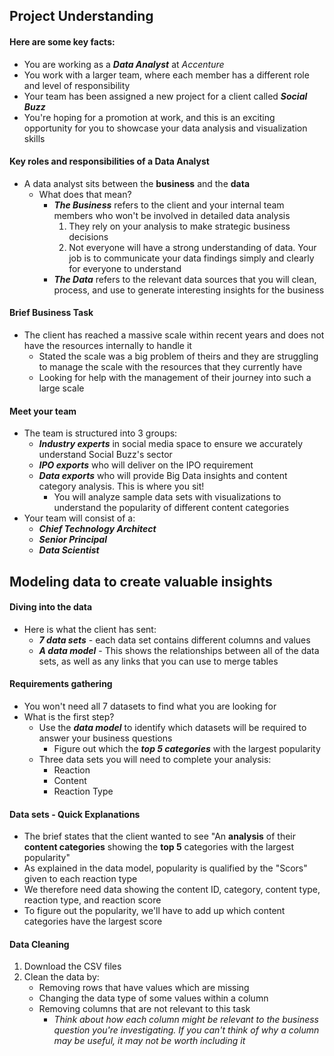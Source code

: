 ## Project Understanding
#### Here are some key facts:
* You are working as a ***Data Analyst*** at *Accenture*
* You work with a larger team, where each member has a different role and level of responsibility
* Your team has been assigned a new project for a client called ***Social Buzz***
* You're hoping for a promotion at work, and this is an exciting opportunity for you to showcase your data analysis and visualization skills
#### Key roles and responsibilities of a Data Analyst
* A data analyst sits between the **business** and the **data**
    * What does that mean?
        * ***The Business*** refers to the client and your internal team members who won't be involved in detailed data analysis
            1. They rely on your analysis to make strategic business decisions
            2. Not everyone will have a strong understanding of data. Your job is to communicate your data findings simply and clearly for everyone to understand
        * ***The Data*** refers to the relevant data sources that you will clean, process, and use to generate interesting insights for the business
#### Brief Business Task
  * The client has reached a massive scale within recent years and does not have the resources internally to handle it
      * Stated the scale was a big problem of theirs and they are struggling to manage the scale with the resources that they currently have
      * Looking for help with the management of their journey into such a large scale
#### Meet your team
  * The team is structured into 3 groups:
      * ***Industry experts*** in social media space to ensure we accurately understand Social Buzz's sector
      * ***IPO exports*** who will deliver on the IPO requirement
      * ***Data exports*** who will provide Big Data insights and content category analysis. This is where you sit!
          * You will analyze sample data sets with visualizations to understand the popularity of different content categories
  * Your team will consist of a:
      * ***Chief Technology Architect***
      * ***Senior Principal***
      * ***Data Scientist***

## Modeling data to create valuable insights
#### Diving into the data
* Here is what the client has sent:
     * ***7 data sets*** - each data set contains different columns and values
     * ***A data model*** - This shows the relationships between all of the data sets, as well as any links that you can use to merge tables
#### Requirements gathering
* You won't need all 7 datasets to find what you are looking for
* What is the first step?
     * Use the ***data model*** to identify which datasets will be required to answer your business questions
          * Figure out which the ***top 5 categories*** with the largest popularity
     * Three data sets you will need to complete your analysis:
          * Reaction
          * Content
          * Reaction Type
#### Data sets - Quick Explanations
* The brief states that the client wanted to see "An **analysis** of their **content categories** showing the **top 5** categories with the largest popularity"
* As explained in the data model, popularity is qualified by the "Scors" given to each reaction type
* We therefore need data showing the content ID, category, content type, reaction type, and reaction score
* To figure out the popularity, we'll have to add up which content categories have the largest score
#### Data Cleaning
1. Download the CSV files
2. Clean the data by:
      * Removing rows that have values which are missing
      * Changing the data type of some values within a column
      * Removing columns that are not relevant to this task
           * *Think about how each column might be relevant to the business question you're investigating. If you can't think of why a column may be useful, it may not be worth including it*
